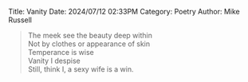 Title: Vanity
Date: 2024/07/12 02:33PM
Category: Poetry
Author: Mike Russell

> The meek see the beauty deep within<br>
> Not by clothes or appearance of skin<br>
> Temperance is wise<br>
> Vanity I despise<br>
> Still, think I, a sexy wife is a win.
